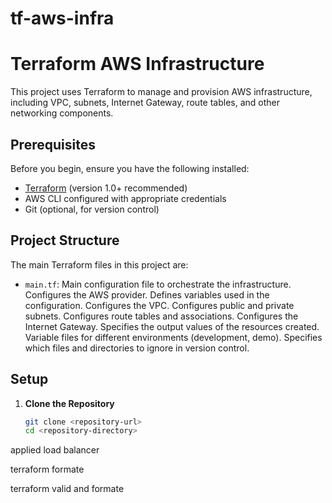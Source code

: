 # tf-aws-infra
# Terraform AWS Infrastructure

This project uses Terraform to manage and provision AWS infrastructure, including VPC, subnets, Internet Gateway, route tables, and other networking components.

## Prerequisites

Before you begin, ensure you have the following installed:

- [Terraform](https://www.terraform.io/downloads.html) (version 1.0+ recommended)
- AWS CLI configured with appropriate credentials
- Git (optional, for version control)

## Project Structure

The main Terraform files in this project are:

- `main.tf`: Main configuration file to orchestrate the infrastructure.
 Configures the AWS provider.
Defines variables used in the configuration.
Configures the VPC.
 Configures public and private subnets.
Configures route tables and associations.
 Configures the Internet Gateway.
 Specifies the output values of the resources created.
 Variable files for different environments (development, demo).
 Specifies which files and directories to ignore in version control.

## Setup

1. **Clone the Repository**

   ```bash
   git clone <repository-url>
   cd <repository-directory>


applied load balancer

terraform formate

terraform valid and formate